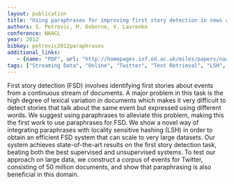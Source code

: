 ```yaml
---
layout: publication
title: "Using paraphrases for improving first story detection in news and Twitter"
authors: S. Petrovic, M. Osborne, V. Lavrenko
conference: NAACL
year: 2012
bibkey: petrovic2012paraphrases
additional_links:
   - {name: "PDF", url: "http://homepages.inf.ed.ac.uk/miles/papers/naacl12.pdf"}
tags: ["Streaming Data", "Online", "Twitter", "Text Retrieval", "LSH", "First Story Detection", "NAACL"]
---
```

First story detection (FSD) involves identifying
first stories about events from a continuous
stream of documents. A major problem in this
task is the high degree of lexical variation in
documents which makes it very difficult to detect
stories that talk about the same event but
expressed using different words. We suggest
using paraphrases to alleviate this problem,
making this the first work to use paraphrases
for FSD. We show a novel way of integrating
paraphrases with locality sensitive hashing
(LSH) in order to obtain an efficient FSD system
that can scale to very large datasets. Our
system achieves state-of-the-art results on the
first story detection task, beating both the best
supervised and unsupervised systems. To test
our approach on large data, we construct a corpus
of events for Twitter, consisting of 50 million
documents, and show that paraphrasing is
also beneficial in this domain.
